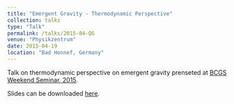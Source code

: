 ```yaml
---
title: "Emergent Gravity - Thermodynamic Perspective"
collection: talks
type: "Talk"
permalink: /talks/2015-04-QG
venue: "Physikzentrum"
date: 2015-04-19
location: "Bad Honnef, Germany"
---
```


Talk on thermodynamic perspective on emergent gravity prenseted at [BCGS Weekend Seminar, 2015](http://www.thp.uni-koeln.de/~bulla/bcgs/badhonnef2015.html).

Slides can be downloaded [here](http://pranjaldhole.github.io/files/20150419_bad_honnef.pdf).

<object data="/files/20150419_bad_honnef.pdf" width="1000" height="750" type='application/pdf'>
